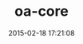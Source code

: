 ---
layout: post
title:  "oa-core"
repo:   "intridea/omniauth"
date:   2015-02-18 17:21:08
gemurl: http://github.com/intridea/omniauth
---